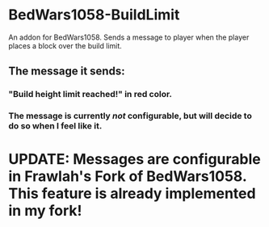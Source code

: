 # BedWars1058-BuildLimit
An addon for BedWars1058. 
Sends a message to player when the player places a block over the build limit.

## The message it sends:
### "Build height limit reached!" in red color.

### The message is currently *not* configurable, but will decide to do so when I feel like it.
# UPDATE: Messages are configurable in Frawlah's Fork of BedWars1058. This feature is already implemented in my fork!

